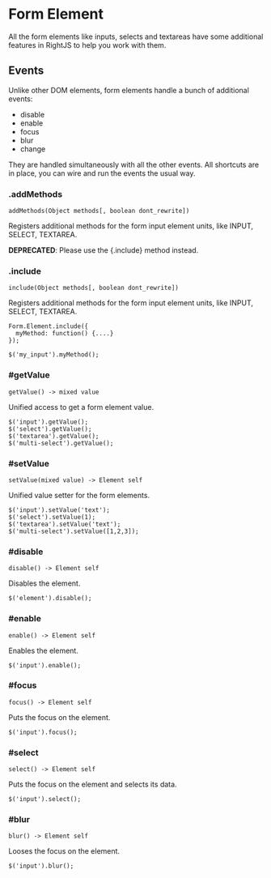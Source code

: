 # Form Element

All the form elements like inputs, selects and textareas have some additional
features in RightJS to help you work with them.

## Events

Unlike other DOM elements, form elements handle a bunch of additional events:

* disable
* enable
* focus
* blur
* change

They are handled simultaneously with all the other events. All shortcuts
are in place, you can wire and run the events the usual way.

### .addMethods

    addMethods(Object methods[, boolean dont_rewrite])

Registers additional methods for the form input element units, like INPUT,
SELECT, TEXTAREA.

__DEPRECATED__: Please use the {.include} method instead.


### .include

    include(Object methods[, boolean dont_rewrite])

Registers additional methods for the form input element units, like INPUT,
SELECT, TEXTAREA.

    Form.Element.include({
      myMethod: function() {....}
    });

    $('my_input').myMethod();



### #getValue

    getValue() -> mixed value

Unified access to get a form element value.

    $('input').getValue();
    $('select').getValue();
    $('textarea').getValue();
    $('multi-select').getValue();


### #setValue

    setValue(mixed value) -> Element self

Unified value setter for the form elements.

    $('input').setValue('text');
    $('select').setValue(1);
    $('textarea').setValue('text');
    $('multi-select').setValue([1,2,3]);


### #disable

    disable() -> Element self

Disables the element.

    $('element').disable();


### #enable

    enable() -> Element self

Enables the element.

    $('input').enable();


### #focus

    focus() -> Element self

Puts the focus on the element.

    $('input').focus();


### #select

    select() -> Element self

Puts the focus on the element and selects its data.

    $('input').select();


### #blur

    blur() -> Element self

Looses the focus on the element.

    $('input').blur();


